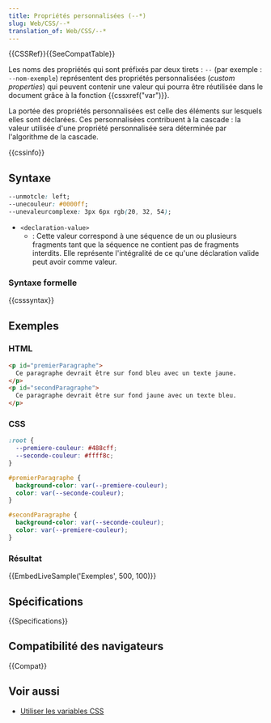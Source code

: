 ```yaml
---
title: Propriétés personnalisées (--*)
slug: Web/CSS/--*
translation_of: Web/CSS/--*
---
```


{{CSSRef}}{{SeeCompatTable}}

Les noms des propriétés qui sont préfixés par deux tirets : `--` (par exemple : `--nom-exemple`) représentent des propriétés personnalisées (_custom properties_) qui peuvent contenir une valeur qui pourra être réutilisée dans le document grâce à la fonction {{cssxref("var")}}.

La portée des propriétés personnalisées est celle des éléments sur lesquels elles sont déclarées. Ces personnalisées contribuent à la cascade : la valeur utilisée d'une propriété personnalisée sera déterminée par l'algorithme de la cascade.

{{cssinfo}}

## Syntaxe

```css
--unmotcle: left;
--unecouleur: #0000ff;
--unevaleurcomplexe: 3px 6px rgb(20, 32, 54);
```

- `<declaration-value>`
  - : Cette valeur correspond à une séquence de un ou plusieurs fragments tant que la séquence ne contient pas de fragments interdits. Elle représente l'intégralité de ce qu'une déclaration valide peut avoir comme valeur.

### Syntaxe formelle

{{csssyntax}}

## Exemples

### HTML

```html
<p id="premierParagraphe">
  Ce paragraphe devrait être sur fond bleu avec un texte jaune.
</p>
<p id="secondParagraphe">
  Ce paragraphe devrait être sur fond jaune avec un texte bleu.
</p>
```

### CSS

```css
:root {
  --premiere-couleur: #488cff;
  --seconde-couleur: #ffff8c;
}

#premierParagraphe {
  background-color: var(--premiere-couleur);
  color: var(--seconde-couleur);
}

#secondParagraphe {
  background-color: var(--seconde-couleur);
  color: var(--premiere-couleur);
}
```

### Résultat

{{EmbedLiveSample('Exemples', 500, 100)}}

## Spécifications

{{Specifications}}

## Compatibilité des navigateurs

{{Compat}}

## Voir aussi

- [Utiliser les variables CSS](/fr/docs/Web/CSS/Les_variables_CSS)

